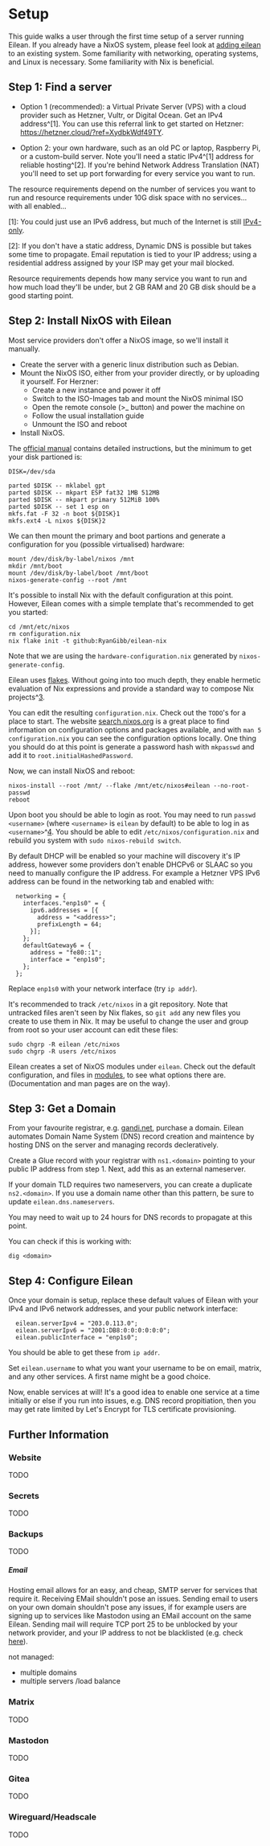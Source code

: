 
# Setup

This guide walks a user through the first time setup of a server running Eilean.
If you already have a NixOS system, please feel look at [adding eilean](adding_eilean.md) to an existing system.
Some familiarity with networking, operating systems, and Linux is necessary.
Some familiarity with Nix is beneficial.

## Step 1: Find a server

- Option 1 (recommended): a Virtual Private Server (VPS) with a cloud provider such as Hetzner, Vultr, or Digital Ocean. Get an IPv4 address^[1].
You can use this referral link to get started on Hetzner: https://hetzner.cloud/?ref=XydbkWdf49TY.

- Option 2: your own hardware, such as an old PC or laptop, Raspberry Pi, or a custom-build server.
Note you'll need a static IPv4^[1] address for reliable hosting^[2]. If you're behind Network Address Translation (NAT) you'll need to set up port forwarding for every service you want to run.

The resource requirements depend on the number of services you want to run and 
resource requirements
under 10G disk space with no services...
with all enabled...


[1]: You could just use an IPv6 address, but much of the Internet is still [IPv4-only](https://stats.labs.apnic.net/ipv6).

[2]: If you don't have a static address, Dynamic DNS is possible but takes some time to propagate. Email reputation is tied to your IP address; using a residential address assigned by your ISP may get your mail blocked.

Resource requirements depends how many service you want to run and how much load they'll be under, but 2 GB RAM and 20 GB disk should be a good starting point.

## Step 2: Install NixOS with Eilean

Most service providers don't offer a NixOS image, so we'll install it manually.

- Create the server with a generic linux distribution such as Debian.
- Mount the NixOS ISO, either from your provider directly, or by uploading it yourself. For Herzner:
    - Create a new instance and power it off
    - Switch to the ISO-Images tab and mount the NixOS minimal ISO
    - Open the remote console (>_ button) and power the machine on
    - Follow the usual installation guide
    - Unmount the ISO and reboot
- Install NixOS.

The [official manual](https://nixos.org/manual/nixos/stable/index.html#sec-installation-manual) contains detailed instructions, but the minimum to get your disk partioned is:
```
DISK=/dev/sda

parted $DISK -- mklabel gpt
parted $DISK -- mkpart ESP fat32 1MB 512MB
parted $DISK -- mkpart primary 512MiB 100%
parted $DISK -- set 1 esp on
mkfs.fat -F 32 -n boot ${DISK}1
mkfs.ext4 -L nixos ${DISK}2
```

We can then mount the primary and boot partions and generate a configuration for you (possible virtualised) hardware:
```
mount /dev/disk/by-label/nixos /mnt
mkdir /mnt/boot
mount /dev/disk/by-label/boot /mnt/boot
nixos-generate-config --root /mnt
```

It's possible to install Nix with the default configuration at this point.
However, Eilean comes with a simple template that's recommended to get you started:
```
cd /mnt/etc/nixos
rm configuration.nix
nix flake init -t github:RyanGibb/eilean-nix
```

Note that we are using the `hardware-configuration.nix` generated by `nixos-generate-config`.

Eilean uses [flakes](https://www.tweag.io/blog/2020-05-25-flakes/).
Without going into too much depth, they enable hermetic evaluation of Nix expressions and provide a standard way to compose Nix projects^[3].

[3]: [tweag.io/blog/2020-05-25-flakes](https://www.tweag.io/blog/2020-05-25-flakes/).

You can edit the resulting `configuration.nix`.
Check out the `TODO`'s for a place to start.
The website [search.nixos.org](https://search.nixos.org/) is a great place to find information on configuration options and packages available, and with `man 5 configuration.nix` you can see the configuration options locally.
One thing you should do at this point is generate a password hash with `mkpasswd` and add it to `root.initialHashedPassword`.

Now, we can install NixOS and reboot:
```
nixos-install --root /mnt/ --flake /mnt/etc/nixos#eilean --no-root-passwd
reboot
```

Upon boot you should be able to login as root.
You may need to run `passwd <username>` (where `<username>` is `eilean` by default) to be able to log in as `<username>`^[4].
You should be able to edit `/etc/nixos/configuration.nix` and rebuild you system with `sudo nixos-rebuild switch`.

[4]: [github.com/NixOS/nixpkgs/issues/55424](https://github.com/NixOS/nixpkgs/issues/55424)

By default DHCP will be enabled so your machine will discovery it's IP address, however some providers don't enable DHCPv6 or SLAAC so you need to manually configure the IP address.
For example a Hetzner VPS IPv6 address can be found in the networking tab and enabled with:
```
  networking = {
    interfaces."enp1s0" = {
      ipv6.addresses = [{
        address = "<address>";
        prefixLength = 64;
      }];
    };
    defaultGateway6 = {
      address = "fe80::1";
      interface = "enp1s0";
    };
  };
```

Replace `enp1s0` with your network interface (try `ip addr`).

It's recommended to track `/etc/nixos` in a git repository.
Note that untracked files aren't seen by Nix flakes, so `git add` any new files you create to use them in Nix.
It may be useful to change the user and group from root so your user account can edit these files:
```
sudo chgrp -R eilean /etc/nixos
sudo chgrp -R users /etc/nixos
```

Eilean creates a set of NixOS modules under `eilean`.
Check out the default configuration, and files in [modules](../modules/), to see what options there are.
(Documentation and man pages are on the way).

## Step 3: Get a Domain

From your favourite registrar, e.g. [gandi.net](https://www.gandi.net/), purchase a domain.
Eilean automates Domain Name System (DNS) record creation and maintence by hosting DNS on the server and managing records decleratively.

Create a Glue record with your registrar with `ns1.<domain>` pointing to your public IP address from step 1.
Next, add this as an external nameserver.

If your domain TLD requires two nameservers, you can create a duplicate `ns2.<domain>`.
If you use a domain name other than this pattern, be sure to update `eilean.dns.nameservers`.

You may need to wait up to 24 hours for DNS records to propagate at this point.

You can check if this is working with:
```
dig <domain>
```

## Step 4: Configure Eilean

Once your domain is setup, replace these default values of Eilean with your IPv4 and IPv6 network addresses, and your public network interface:
```
  eilean.serverIpv4 = "203.0.113.0";
  eilean.serverIpv6 = "2001:DB8:0:0:0:0:0:0";
  eilean.publicInterface = "enp1s0";
```

You should be able to get these from `ip addr`.

Set `eilean.username` to what you want your username to be on email, matrix, and any other services.
A first name might be a good choice.

Now, enable services at will!
It's a good idea to enable one service at a time initially or else if you run into issues, e.g. DNS record propitiation, then you may get rate limited by Let's Encrypt for TLS certificate provisioning.

## Further Information 

### Website

TODO

### Secrets

TODO

### Backups

TODO

##### Email

Hosting email allows for an easy, and cheap, SMTP server for services that require it.
Receiving EMail shouldn't pose an issues.
Sending email to users on your own domain shouldn't pose any issues, if for example users are signing up to services like Mastodon using an EMail account on the same Eilean.
Sending mail will require TCP port 25 to be unblocked by your network provider, and your IP address to not be blacklisted (e.g. check [here](https://mxtoolbox.com/blacklists.aspx)).

not managed:
- multiple domains
- multiple servers /load balance

### Matrix

TODO

### Mastodon

TODO

### Gitea

TODO

### Wireguard/Headscale

TODO
